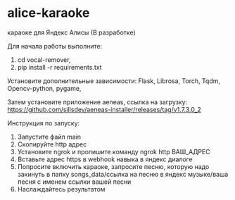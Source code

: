 # alice-karaoke
караоке для Яндекс Алисы (В разработке)

Для начала работы выполните:
1. cd vocal-remover,
2. pip install -r requirements.txt

Установите дополнительные зависимости:
Flask,
Librosa,
Torch,
Tqdm,
Opencv-python,
pygame,

Затем установите приложение aeneas, ссылка на загрузку:
https://github.com/sillsdev/aeneas-installer/releases/tag/v1.7.3.0_2

Инструкция по запуску:
1. Запустите файл main
2. Скопируйте http адрес
3. Установите ngrok и пропишите команду ngrok http ВАШ_АДРЕС
4. Вставьте адрес https в webhook навыка в яндекс диалоге
5. Попросите включить караоке, запросите песню, которую надо закинуть в папку songs_data/ссылка на песню в яндекс музыке/ваша песня с именем ссылки вашей песни
6. Наслаждайтесь результатом
